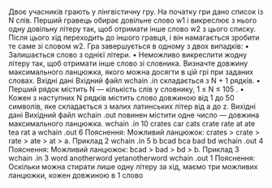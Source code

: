 Двоє учасникiв грають у лiнгвiстичну гру. На початку гри дано список iз N слiв.
Перший гравець обирає довiльне слово w1 i викреслює з нього одну довiльну лiтеру
так, щоб отримати iнше слово w2 з цього списку. Пiсля цього хiд переходить до
iншого гравця, i вiн намагається зробити те саме зi словом w2.
Гра завершується в одному з двох випадкiв:
• Залишається слово з однiєї лiтери.
• Неможливо викреслити жодну лiтеру так, щоб отримати iнше слово зi словника.
Визначте довжину максимального ланцюжка, якого можна досягти в цiй грi при
заданих словах.
Вхiднi данi
Вхiдний файл wchain .in складається з N + 1 рядкiв.
• Перший рядок мiстить N — кiлькiсть слiв у словнику, 1 ≤ N ≤ 105
.
• Кожен з наступних N рядкiв мiстить слово довжиною вiд 1 до 50 символiв, яке
складається з малих латинських лiтер вiд a до z.
Вихiднi данi
Вихiдний файл wchain .out повинен мiстити одне число — довжина максимального
ланцюжка. wchain .in
10
crates
car
cats
crate
rate
at
ate
tea
rat
a
wchain .out
6
Пояснення: Можливий ланцюжок: crates > crate > rate > ate > at > a.
Приклад 2
wchain .in
5
b
bcad
bca
bad
bd
wchain .out
4
Пояснення: Можливий ланцюжок: bcad > bad > bd > b.
Приклад 3
wchain .in
3
word
anotherword
yetanotherword
wchain .out
1
Пояснення: Оскiльки можна стирати лише одну лiтеру за хiд, маємо три можливих
ланцюжки, кожен довжиною в 1 слово
